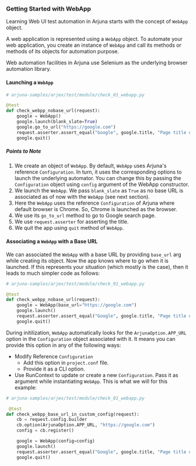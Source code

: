 ### Getting Started with WebApp

Learning Web UI test automation in Arjuna starts with the concept of `WebApp` object.

A web application is represented using a `WebApp` object. To automate your web application, you create an instance of `WebApp` and call its methods or methods of its objects for automation purpose.

Web automation facilities in Arjuna use Selenium as the underlying browser automation library.

#### Launching a `WebApp`

```python
# arjuna-samples/arjex/test/module/check_01_webapp.py

@test
def check_webpp_nobase_url(request):
    google = WebApp()
    google.launch(blank_slate=True)
    google.go_to_url("https://google.com")
    request.asserter.assert_equal("Google", google.title, "Page title does not match.")
    google.quit()
```

##### Points to Note
1. We create an object of `WebApp`. By default, `WebApp` uses Arjuna's reference `Configuration`. In turn, it uses the corresponding options to launch the underlying automator. You can change this by passing the `Configuration` object using `config` argument of the WebApp constructor.
2. We launch the `WebApp`. We pass `blank_slate` as `True` as no base URL is associated as of now with the `WebApp` (see next section).
3. Here the `WebApp` uses the reference `Configuration` of Arjuna where default browser is Chrome. So, Chrome is launched as the browser.
4. We use its `go_to_url` method to go to Google search page.
5. We use `request.asserter` for asserting the title.
6. We quit the app using `quit` method of `WebApp`.

#### Associating a `WebApp` with a Base URL

We can associated the `WebApp` with a base URL by providing `base_url` arg while creating its object. Now the app knows where to go when it is launched. If this represents your situation (which mostly is the case), then it leads to much simpler code as follows:

```python
# arjuna-samples/arjex/test/module/check_01_webapp.py

@test
def check_webpp_nobase_url(request):
    google = WebApp(base_url="https://google.com")
    google.launch()
    request.asserter.assert_equal("Google", google.title, "Page title does not match.")
    google.quit()
```

During initilization, `WebApp` automatically looks for the `ArjunaOption.APP_URL` option in the `Configuration` object associated with it. It means you can provide this option in any of the following ways:
- Modify Reference `Configuration`
  - Add this option in `project.conf` file.
  - Provide it as a CLI option.
 - Use RunContext to update or create a new `Configuration`. Pass it as argument while instantiating `WebApp`. This is what we will for this example:
 
 
```python
# arjuna-samples/arjex/test/module/check_01_webapp.py

 @test
def check_webpp_base_url_in_custom_config(request):
    cb = request.config.builder
    cb.option(ArjunaOption.APP_URL, "https://google.com")
    config = cb.register()

    google = WebApp(config=config)
    google.launch()
    request.asserter.assert_equal("Google", google.title, "Page title does not match.")
    google.quit()
```
 
 







